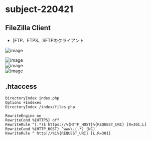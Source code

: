 # subject-220421

## FileZilla Client
  - [FTP、FTPS、SFTPのクライアント

  ![image](https://github.com/winofsql/subject-220421/assets/1501327/e348025f-0c8f-47f5-967d-15ee8c9cadd2)
    
  ![image](https://user-images.githubusercontent.com/1501327/164434092-35ea584f-dc73-4211-b4e4-b5638b857ee0.png)\
  ![image](https://winofsql.jp/image/a/filezilla-install-settings-2.png)\
  ![image](https://winofsql.jp/image/a/filezilla-install-settings-3.png)

## .htaccess
```
DirectoryIndex index.php
Options +Indexes
DirectoryIndex /index/files.php

RewriteEngine on
RewriteCond %{HTTPS} off
RewriteRule ^(.*)$ https://%{HTTP_HOST}%{REQUEST_URI} [R=301,L]
RewriteCond %{HTTP_HOST} ^www\.(.*) [NC]
RewriteRule ^ http://%1%{REQUEST_URI} [L,R=301]
```

